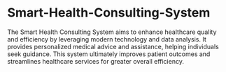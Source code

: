# Smart-Health-Consulting-System
The Smart Health Consulting System aims to enhance healthcare quality and efficiency by leveraging modern technology and data analysis. It provides personalized medical advice and assistance, helping individuals seek guidance. This system ultimately improves patient outcomes and streamlines healthcare services for greater overall efficiency.
